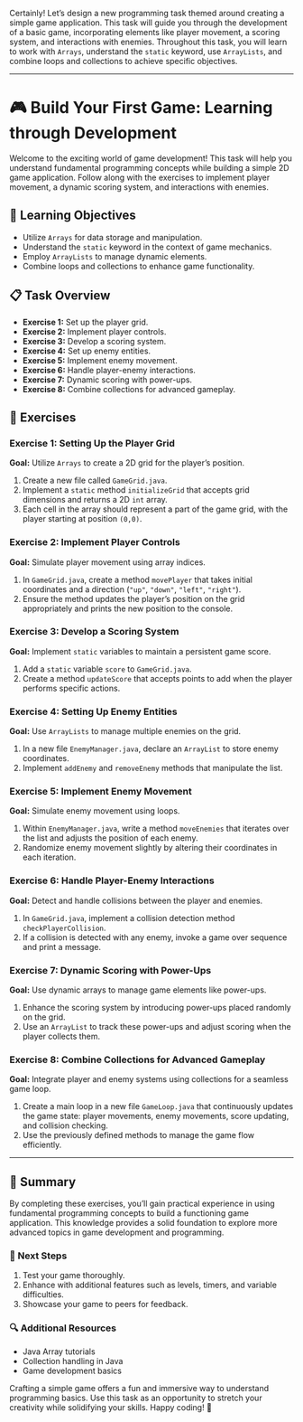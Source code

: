 Certainly! Let’s design a new programming task themed around creating a simple game application. This task will guide you through the development of a basic game, incorporating elements like player movement, a scoring system, and interactions with enemies. Throughout this task, you will learn to work with `Arrays`, understand the `static` keyword, use `ArrayLists`, and combine loops and collections to achieve specific objectives.

---

# 🎮 Build Your First Game: Learning through Development

Welcome to the exciting world of game development! This task will help you understand fundamental programming concepts while building a simple 2D game application. Follow along with the exercises to implement player movement, a dynamic scoring system, and interactions with enemies.

## 🏁 Learning Objectives

- Utilize `Arrays` for data storage and manipulation.
- Understand the `static` keyword in the context of game mechanics.
- Employ `ArrayLists` to manage dynamic elements.
- Combine loops and collections to enhance game functionality.

## 📋 Task Overview

- **Exercise 1:** Set up the player grid.
- **Exercise 2:** Implement player controls.
- **Exercise 3:** Develop a scoring system.
- **Exercise 4:** Set up enemy entities.
- **Exercise 5:** Implement enemy movement.
- **Exercise 6:** Handle player-enemy interactions.
- **Exercise 7:** Dynamic scoring with power-ups.
- **Exercise 8:** Combine collections for advanced gameplay.

## 🚀 Exercises

### Exercise 1: Setting Up the Player Grid
**Goal:** Utilize `Arrays` to create a 2D grid for the player’s position.

1. Create a new file called `GameGrid.java`.
2. Implement a `static` method `initializeGrid` that accepts grid dimensions and returns a 2D `int` array.
3. Each cell in the array should represent a part of the game grid, with the player starting at position `(0,0)`.

### Exercise 2: Implement Player Controls
**Goal:** Simulate player movement using array indices.

1. In `GameGrid.java`, create a method `movePlayer` that takes initial coordinates and a direction (`"up"`, `"down"`, `"left"`, `"right"`).
2. Ensure the method updates the player’s position on the grid appropriately and prints the new position to the console.

### Exercise 3: Develop a Scoring System
**Goal:** Implement `static` variables to maintain a persistent game score.

1. Add a `static` variable `score` to `GameGrid.java`.
2. Create a method `updateScore` that accepts points to add when the player performs specific actions.

### Exercise 4: Setting Up Enemy Entities
**Goal:** Use `ArrayLists` to manage multiple enemies on the grid.

1. In a new file `EnemyManager.java`, declare an `ArrayList` to store enemy coordinates.
2. Implement `addEnemy` and `removeEnemy` methods that manipulate the list.

### Exercise 5: Implement Enemy Movement
**Goal:** Simulate enemy movement using loops.

1. Within `EnemyManager.java`, write a method `moveEnemies` that iterates over the list and adjusts the position of each enemy.
2. Randomize enemy movement slightly by altering their coordinates in each iteration.

### Exercise 6: Handle Player-Enemy Interactions
**Goal:** Detect and handle collisions between the player and enemies.

1. In `GameGrid.java`, implement a collision detection method `checkPlayerCollision`.
2. If a collision is detected with any enemy, invoke a game over sequence and print a message.

### Exercise 7: Dynamic Scoring with Power-Ups
**Goal:** Use dynamic arrays to manage game elements like power-ups.

1. Enhance the scoring system by introducing power-ups placed randomly on the grid.
2. Use an `ArrayList` to track these power-ups and adjust scoring when the player collects them.

### Exercise 8: Combine Collections for Advanced Gameplay
**Goal:** Integrate player and enemy systems using collections for a seamless game loop.

1. Create a main loop in a new file `GameLoop.java` that continuously updates the game state: player movements, enemy movements, score updating, and collision checking.
2. Use the previously defined methods to manage the game flow efficiently.

---

## 📝 Summary
By completing these exercises, you’ll gain practical experience in using fundamental programming concepts to build a functioning game application. This knowledge provides a solid foundation to explore more advanced topics in game development and programming.

### 📅 Next Steps
1. Test your game thoroughly.
2. Enhance with additional features such as levels, timers, and variable difficulties.
3. Showcase your game to peers for feedback.

### 🔍 Additional Resources
- Java Array tutorials
- Collection handling in Java
- Game development basics

Crafting a simple game offers a fun and immersive way to understand programming basics. Use this task as an opportunity to stretch your creativity while solidifying your skills. Happy coding! 🎉